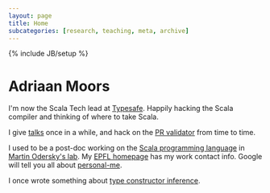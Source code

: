 ```yaml
---
layout: page
title: Home
subcategories: [research, teaching, meta, archive]
---
```

{% include JB/setup %}

Adriaan Moors
=============
I'm now the Scala Tech lead at [Typesafe](http://typesafe.com).
Happily hacking the Scala compiler and thinking of where to take Scala.

I give [talks](https://github.com/adriaanm/talks) once in a while,
and hack on the [PR validator](https://github.com/adriaanm/ghpullrequest-validator) from time to time.

I used to be a post-doc working on the [Scala programming language](http://scala-lang.org) in [Martin Odersky's lab](http://lamp.epfl.ch). My [EPFL homepage](http://people.epfl.ch/adriaan.moors) has my work contact info. Google will tell you all about [personal-me](http://www.google.com/profiles/adriaanm).

I once wrote something about [type constructor inference](http://adriaanm.github.io/research/2010/10/06/new-in-scala-2.8-type-constructor-inference/).
